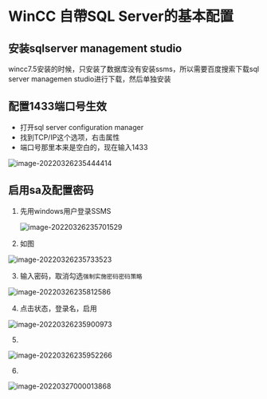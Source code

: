 # WinCC 自帶SQL Server的基本配置

## 安装sqlserver management studio

wincc7.5安装的时候，只安装了数据库没有安装ssms，所以需要百度搜索下载sql server managemen studio进行下载，然后单独安装

## 配置1433端口号生效

- 打开sql server configuration manager
- 找到TCP/IP这个选项，右击属性
- 端口号那里本来是空白的，现在输入1433

![image-20220326235444414](Imag/image-20220326235444414.png)

## 启用sa及配置密码

1. 先用windows用户登录SSMS

   ![image-20220326235701529](Imag/image-20220326235701529.png)

2. 如图

![image-20220326235733523](Imag/image-20220326235733523.png)

3. 输入密码，取消勾选`强制实施密码密码策略`

![image-20220326235812586](Imag/image-20220326235812586.png)

4. 点击状态，登录名，启用

![image-20220326235900973](Imag/image-20220326235900973.png)

5. 

![image-20220326235952266](Imag/image-20220326235952266.png)

6. 

![image-20220327000013868](Imag/image-20220327000013868.png)